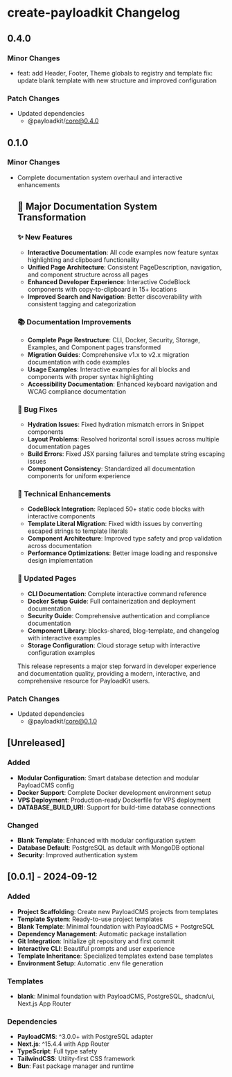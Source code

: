 # create-payloadkit Changelog

## 0.4.0

### Minor Changes

- feat: add Header, Footer, Theme globals to registry and template
  fix: update blank template with new structure and improved configuration

### Patch Changes

- Updated dependencies
  - @payloadkit/core@0.4.0

## 0.1.0

### Minor Changes

- Complete documentation system overhaul and interactive enhancements

  ## 🎉 Major Documentation System Transformation

  ### ✨ New Features
  - **Interactive Documentation**: All code examples now feature syntax highlighting and clipboard functionality
  - **Unified Page Architecture**: Consistent PageDescription, navigation, and component structure across all pages
  - **Enhanced Developer Experience**: Interactive CodeBlock components with copy-to-clipboard in 15+ locations
  - **Improved Search and Navigation**: Better discoverability with consistent tagging and categorization

  ### 📚 Documentation Improvements
  - **Complete Page Restructure**: CLI, Docker, Security, Storage, Examples, and Component pages transformed
  - **Migration Guides**: Comprehensive v1.x to v2.x migration documentation with code examples
  - **Usage Examples**: Interactive examples for all blocks and components with proper syntax highlighting
  - **Accessibility Documentation**: Enhanced keyboard navigation and WCAG compliance documentation

  ### 🐛 Bug Fixes
  - **Hydration Issues**: Fixed hydration mismatch errors in Snippet components
  - **Layout Problems**: Resolved horizontal scroll issues across multiple documentation pages
  - **Build Errors**: Fixed JSX parsing failures and template string escaping issues
  - **Component Consistency**: Standardized all documentation components for uniform experience

  ### 🔧 Technical Enhancements
  - **CodeBlock Integration**: Replaced 50+ static code blocks with interactive components
  - **Template Literal Migration**: Fixed width issues by converting escaped strings to template literals
  - **Component Architecture**: Improved type safety and prop validation across documentation
  - **Performance Optimizations**: Better image loading and responsive design implementation

  ### 📖 Updated Pages
  - **CLI Documentation**: Complete interactive command reference
  - **Docker Setup Guide**: Full containerization and deployment documentation
  - **Security Guide**: Comprehensive authentication and compliance documentation
  - **Component Library**: blocks-shared, blog-template, and changelog with interactive examples
  - **Storage Configuration**: Cloud storage setup with interactive configuration examples

  This release represents a major step forward in developer experience and documentation quality, providing a modern, interactive, and comprehensive resource for PayloadKit users.

### Patch Changes

- Updated dependencies
  - @payloadkit/core@0.1.0

## [Unreleased]

### Added

- **Modular Configuration**: Smart database detection and modular PayloadCMS config
- **Docker Support**: Complete Docker development environment setup
- **VPS Deployment**: Production-ready Dockerfile for VPS deployment
- **DATABASE_BUILD_URI**: Support for build-time database connections

### Changed

- **Blank Template**: Enhanced with modular configuration system
- **Database Default**: PostgreSQL as default with MongoDB optional
- **Security**: Improved authentication system

## [0.0.1] - 2024-09-12

### Added

- **Project Scaffolding**: Create new PayloadCMS projects from templates
- **Template System**: Ready-to-use project templates
- **Blank Template**: Minimal foundation with PayloadCMS + PostgreSQL
- **Dependency Management**: Automatic package installation
- **Git Integration**: Initialize git repository and first commit
- **Interactive CLI**: Beautiful prompts and user experience
- **Template Inheritance**: Specialized templates extend base templates
- **Environment Setup**: Automatic .env file generation

### Templates

- **blank**: Minimal foundation with PayloadCMS, PostgreSQL, shadcn/ui, Next.js App Router

### Dependencies

- **PayloadCMS**: ^3.0.0+ with PostgreSQL adapter
- **Next.js**: ^15.4.4 with App Router
- **TypeScript**: Full type safety
- **TailwindCSS**: Utility-first CSS framework
- **Bun**: Fast package manager and runtime
